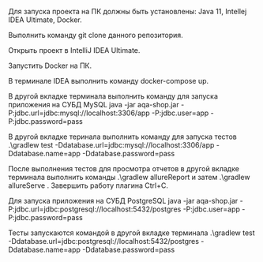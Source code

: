 Для запуска проекта на ПК должны быть установлены: Java 11, Intellej IDEA Ultimate, Docker.

Выполнить команду git clone данного репозитория.

Открыть проект в IntelliJ IDEA Ultimate.

Запустить Docker на ПК.

В терминале IDEA выполнить команду docker-compose up.

В другой вкладке терминала выполнить команду  для запуска приложения на СУБД MySQL java -jar aqa-shop.jar -P:jdbc.url=jdbc:mysql://localhost:3306/app -P:jdbc.user=app -P:jdbc.password=pass

В другой вкладке теринала выполнить команду для запуска тестов  .\gradlew test -Ddatabase.url=jdbc:mysql://localhost:3306/app -Ddatabase.name=app -Ddatabase.password=pass

После выполнения тестов для просмотра отчетов в другой вкладке терминала выполнить команды .\gradlew allureReport и затем .\gradlew allureServe . Завершить работу плагина Ctrl+C.

Для запуска приложения на СУБД PostgreSQL  java -jar aqa-shop.jar -P:jdbc.url=jdbc:postgresql://localhost:5432/postgres -P:jdbc.user=app -P:jdbc.password=pass

Тесты запускаются командой в другой вкладке терминала .\gradlew test -Ddatabase.url=jdbc:postgresql://localhost:5432/postgres -Ddatabase.name=app -Ddatabase.password=pass

